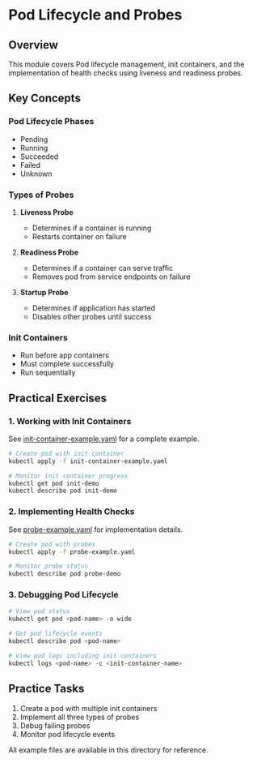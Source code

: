 # Pod Lifecycle and Probes

## Overview
This module covers Pod lifecycle management, init containers, and the implementation of health checks using liveness and readiness probes.

## Key Concepts

### Pod Lifecycle Phases
- Pending
- Running
- Succeeded
- Failed
- Unknown

### Types of Probes
1. **Liveness Probe**
   - Determines if a container is running
   - Restarts container on failure

2. **Readiness Probe**
   - Determines if a container can serve traffic
   - Removes pod from service endpoints on failure

3. **Startup Probe**
   - Determines if application has started
   - Disables other probes until success

### Init Containers
- Run before app containers
- Must complete successfully
- Run sequentially

## Practical Exercises

### 1. Working with Init Containers

See [init-container-example.yaml](init-container-example.yaml) for a complete example.

```bash
# Create pod with init container
kubectl apply -f init-container-example.yaml

# Monitor init container progress
kubectl get pod init-demo
kubectl describe pod init-demo
```

### 2. Implementing Health Checks

See [probe-example.yaml](probe-example.yaml) for implementation details.

```bash
# Create pod with probes
kubectl apply -f probe-example.yaml

# Monitor probe status
kubectl describe pod probe-demo
```

### 3. Debugging Pod Lifecycle

```bash
# View pod status
kubectl get pod <pod-name> -o wide

# Get pod lifecycle events
kubectl describe pod <pod-name>

# View pod logs including init containers
kubectl logs <pod-name> -c <init-container-name>
```

## Practice Tasks

1. Create a pod with multiple init containers
2. Implement all three types of probes
3. Debug failing probes
4. Monitor pod lifecycle events

All example files are available in this directory for reference.
